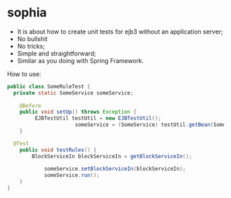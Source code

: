 # sophia

- It is about how to create unit tests for ejb3 without an application server;
- No bullshit
- No tricks;
- Simple and straightforward;
- Similar as you doing with Spring Framework.

How to use:

```java
public class SomeRuleTest {
  private static SomeService someService;
	
	@Before
	public void setUp() throws Exception {
		 EJBTestUtil testUtil = new EJBTestUtil();
		              someService = (SomeService) testUtil.getBean(SomeService.class);	
	}

  @Test
	public void testRules() {
        BlockServiceIn blockServiceIn = getBlockServiceIn();
		    
		    someService.setBlockServiceIn(blockServiceIn);
		    someService.run();
	}
}
```



